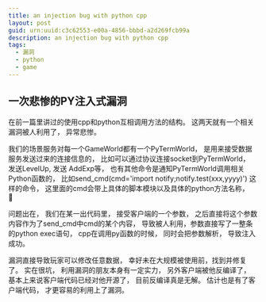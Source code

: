 ```yaml
---
title: an injection bug with python cpp
layout: post
guid: urn:uuid:c3c62553-e00a-4856-bbbd-a2d269fcb99a
description: an injection bug with python cpp
tags:
  - 漏洞
  - python
  - game
---
```


## 一次悲惨的PY注入式漏洞

在前一篇里讲过的使用cpp和python互相调用方法的结构。 这两天就有一个相关漏洞被人利用了， 异常悲惨。  

我们的场景服务对每一个GameWorld都有一个PyTermWorld， 是用来接受数据服务发送过来的连接信息的， 比如可以通过协议连接socket到PyTermWorld， 发送LevelUp, 发送 AddExp等， 也有其他命令是通知PyTermWorld调用相关Python函数的， 比如send_cmd(cmd='import notify;notify.test(xxx,yyyy)') 这样的命令， 这里面的cmd会带上具体的脚本模块以及具体的python方法名称，  


问题出在， 我们在某一出代码里， 接受客户端的一个参数， 之后直接将这个参数内容作为了send_cmd中cmd的某个内容， 导致被人利用，参数直接写了一整条的python exec语句， cpp在调用py函数的时候， 同时会把参数解析， 导致注入成功。  

漏洞直接导致玩家可以修改任意数据， 幸好未在大规模被使用前，找到并修复了。 实在很坑， 利用漏洞的朋友本身有一定实力， 另外客户端被他反编译了， 基本上来说客户端代码已经对他开源了， 目前反编译真是无解。 估计也是有了客户端代码， 才更容易的利用上了漏洞。  



